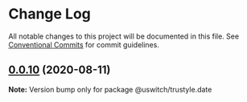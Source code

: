 # Change Log

All notable changes to this project will be documented in this file.
See [Conventional Commits](https://conventionalcommits.org) for commit guidelines.

## [0.0.10](https://github.com/uswitch/trustyle/compare/@uswitch/trustyle.date@0.0.9...@uswitch/trustyle.date@0.0.10) (2020-08-11)

**Note:** Version bump only for package @uswitch/trustyle.date
